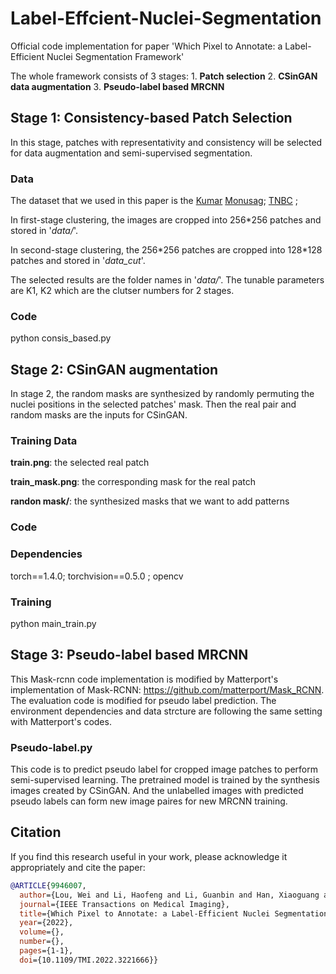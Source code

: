 # Label-Effcient-Nuclei-Segmentation
Official code implementation for paper 'Which Pixel to Annotate: a Label-Efficient Nuclei Segmentation Framework'

The whole framework consists of 3 stages: 1. **Patch selection** 2. **CSinGAN data augmentation** 3. **Pseudo-label based MRCNN**

## Stage 1: Consistency-based Patch Selection
In this stage, patches with representativity and consistency will be selected for data augmentation and semi-supervised segmentation.

### **Data**
The dataset that we used in this paper is the 
[Kumar](https://ieeexplore.ieee.org/abstract/document/7872382)
[Monusag](https://monuseg.grand-challenge.org/Data/);
[TNBC](https://zenodo.org/record/1175282#.Y52VsHbP3b1) ;

In first-stage clustering, the images are cropped into 256\*256 patches and stored in '*data/*'.

In second-stage clustering, the 256\*256 patches are cropped into 128\*128 patches and stored in '*data_cut*'.

The selected results are the folder names in '*data/*'. The tunable parameters are K1, K2 which are the clutser numbers for 2 stages.

### **Code**
python consis_based.py

## Stage 2: CSinGAN augmentation
In stage 2, the random masks are synthesized by randomly permuting the nuclei positions in the selected patches' mask. Then the real pair and random masks are the inputs for CSinGAN.

### **Training Data**
**train.png**: the selected real patch

**train_mask.png**: the corresponding mask for the real patch

**randon mask/**: the synthesized masks that we want to add patterns

### **Code**
### **Dependencies**
torch==1.4.0; torchvision==0.5.0 ; opencv

### **Training**
python main_train.py

## Stage 3: Pseudo-label based MRCNN
This Mask-rcnn code implementation is modified by Matterport's implementation of Mask-RCNN: https://github.com/matterport/Mask_RCNN. The evaluation code is modified for pseudo label prediction. The environment dependencies and data strcture are following the same setting with Matterport's codes.

### **Pseudo-label.py**
This code is to predict pseudo label for cropped image patches to perform semi-supervised learning. The pretrained model is trained by the synthesis images created by CSinGAN. And the unlabelled images with predicted pseudo labels can form new image paires for new MRCNN training. 


## Citation
If you find this research useful in your work, please acknowledge it appropriately and cite the paper:
```bibtex
@ARTICLE{9946007,
  author={Lou, Wei and Li, Haofeng and Li, Guanbin and Han, Xiaoguang and Wan, Xiang},
  journal={IEEE Transactions on Medical Imaging}, 
  title={Which Pixel to Annotate: a Label-Efficient Nuclei Segmentation Framework}, 
  year={2022},
  volume={},
  number={},
  pages={1-1},
  doi={10.1109/TMI.2022.3221666}}
```
